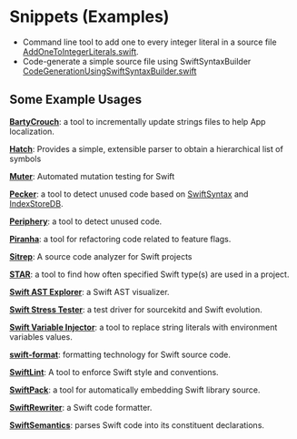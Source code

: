 # Snippets (Examples)

- Command line tool to add one to every integer literal in a source file [AddOneToIntegerLiterals.swift](AddOneToIntegerLiterals.swift).
- Code-generate a simple source file using SwiftSyntaxBuilder [CodeGenerationUsingSwiftSyntaxBuilder.swift](CodeGenerationUsingSwiftSyntaxBuilder.swift)

## Some Example Usages

[**BartyCrouch**](https://github.com/Flinesoft/BartyCrouch): a tool to incrementally update strings files to help App localization.

[**Hatch**](https://github.com/sdidla/Hatch): Provides a simple, extensible parser to obtain a hierarchical list of symbols

[**Muter**](https://github.com/muter-mutation-testing/muter): Automated mutation testing for Swift

[**Pecker**](https://github.com/woshiccm/Pecker): a tool to detect unused code based on [SwiftSyntax](https://github.com/apple/swift-syntax.git) and [IndexStoreDB](https://github.com/apple/indexstore-db.git).

[**Periphery**](https://github.com/peripheryapp/periphery): a tool to detect unused code.

[**Piranha**](https://github.com/uber/piranha): a tool for refactoring code related to feature flags.

[**Sitrep**](https://github.com/twostraws/Sitrep): A source code analyzer for Swift projects

[**STAR**](https://github.com/thumbtack/star): a tool to find how often specified Swift type(s) are used in a project.

[**Swift AST Explorer**](https://swift-ast-explorer.com/): a Swift AST visualizer.

[**Swift Stress Tester**](https://github.com/apple/swift-stress-tester): a test driver for sourcekitd and Swift evolution.

[**Swift Variable Injector**](https://github.com/LucianoPAlmeida/variable-injector): a tool to replace string literals with environment variables values.

[**swift-format**](https://github.com/apple/swift-format): formatting technology for Swift source code.

[**SwiftLint**](https://github.com/realm/SwiftLint): A tool to enforce Swift style and conventions.

[**SwiftPack**](https://github.com/omochi/SwiftPack): a tool for automatically embedding Swift library source.

[**SwiftRewriter**](https://github.com/inamiy/SwiftRewriter): a Swift code formatter.

[**SwiftSemantics**](https://github.com/SwiftDocOrg/SwiftSemantics): parses Swift code into its constituent declarations.
